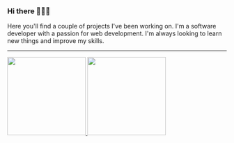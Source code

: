 ### Hi there 🦜🦜🦜

Here you'll find a couple of projects I've been working on. I'm a software developer with a passion for web development. I'm always looking to learn new things and improve my skills.

---

 <div>
  <a href="https://github.com/nyvemm">
  <img height="180em" src="https://github-readme-stats.vercel.app/api?username=nyvemm&show_icons=true&theme=algolia&include_all_commits=true&count_private=true"/>
  <img height="180em" src="https://github-readme-stats.vercel.app/api/top-langs/?username=nyvemm&layout=compact&langs_count=16&theme=algolia"/>
<div>
  
